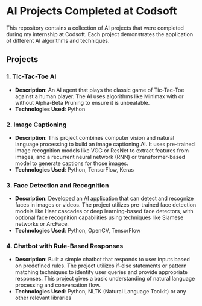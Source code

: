 # AI Projects Completed at Codsoft

This repository contains a collection of AI projects that were completed during my internship at Codsoft. Each project demonstrates the application of different AI algorithms and techniques.

## Projects

### 1. Tic-Tac-Toe AI
- **Description**: An AI agent that plays the classic game of Tic-Tac-Toe against a human player. The AI uses algorithms like Minimax with or without Alpha-Beta Pruning to ensure it is unbeatable.
- **Technologies Used**: Python

### 2. Image Captioning
- **Description**: This project combines computer vision and natural language processing to build an image captioning AI. It uses pre-trained image recognition models like VGG or ResNet to extract features from images, and a recurrent neural network (RNN) or transformer-based model to generate captions for those images.
- **Technologies Used**: Python, TensorFlow, Keras

### 3. Face Detection and Recognition
- **Description**: Developed an AI application that can detect and recognize faces in images or videos. The project utilizes pre-trained face detection models like Haar cascades or deep learning-based face detectors, with optional face recognition capabilities using techniques like Siamese networks or ArcFace.
- **Technologies Used**: Python, OpenCV, TensorFlow

### 4. Chatbot with Rule-Based Responses
- **Description**: Built a simple chatbot that responds to user inputs based on predefined rules. The project utilizes if-else statements or pattern matching techniques to identify user queries and provide appropriate responses. This project gives a basic understanding of natural language processing and conversation flow.
- **Technologies Used**: Python, NLTK (Natural Language Toolkit) or any other relevant libraries
